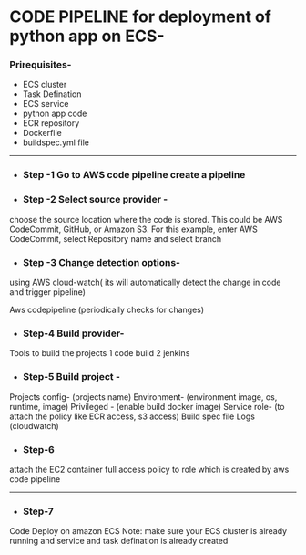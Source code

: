 # CODE PIPELINE for deployment of python app on ECS-

### Prirequisites-

- ECS cluster
- Task Defination
- ECS service
- python app code
- ECR repository
- Dockerfile
- buildspec.yml file

------------------------------------------------------------------------------------------------

- ### Step -1 Go to AWS code pipeline create a pipeline

- ### Step -2 Select source provider -
  
choose the source location where the code is stored. This could be AWS CodeCommit, GitHub, or Amazon S3. For this example, enter AWS CodeCommit, select Repository name and select branch

- ### Step -3 Change detection options- 

using AWS cloud-watch( its will automatically detect the change in code and trigger pipeline)


Aws codepipeline (periodically checks for changes)


- ### Step-4 Build provider- 
Tools to build the projects
1 code build
2 jenkins



- ### Step-5 Build project -
Projects config- (projects name)
Environment- (environment image, os, runtime, image)
Privileged - (enable build docker image)
Service role- (to attach the policy like ECR access, s3 access)
Build spec file
Logs (cloudwatch)

- ### Step-6
 attach the EC2 container full access policy to role which is created by aws code pipeline

----------------------------------------------------------------------------------------------------------

- ### Step-7 
Code Deploy on amazon ECS
Note: make sure your ECS cluster is already running and service and  task defination is already created 
